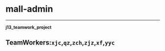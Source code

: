 # mall-admin
----------

**j13_teamwork_project**

TeamWorkers:`xjc`,`qz`,`zch`,`zjz`,`xf`,`yyc`
-------
